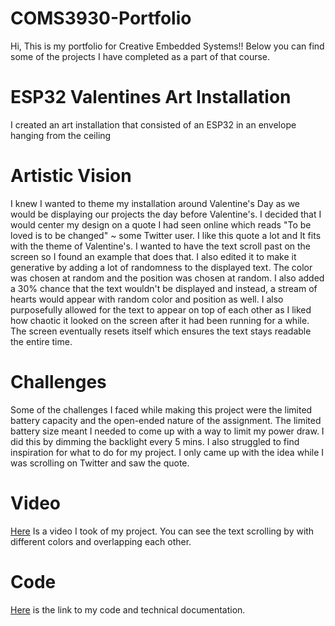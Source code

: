 # COMS3930-Portfolio

Hi, This is my portfolio for Creative Embedded Systems!! Below you can find some of the projects I have completed as a part of that course.


# ESP32 Valentines Art Installation
I created an art installation that consisted of an ESP32 in an envelope hanging from the ceiling

# Artistic Vision
I knew I wanted to theme my installation around Valentine's Day as we would be displaying our projects the day before Valentine's.
I decided that I would center my design on a quote I had seen online which reads "To be loved is to be changed" ~ some Twitter user.
I like this quote a lot and It fits with the theme of Valentine's. I wanted to have the text scroll past on the screen so I found
an example that does that. I also edited it to make it generative by adding a lot of randomness to the displayed text. The color
was chosen at random and the position was chosen at random. I also added a 30% chance that the text wouldn't be displayed and instead,
a stream of hearts would appear with random color and position as well. I also purposefully allowed for the text to appear on top of 
each other as I liked how chaotic it looked on the screen after it had been running for a while. The screen eventually resets itself
which ensures the text stays readable the entire time.
# Challenges
Some of the challenges I faced while making this project were the limited battery capacity and the open-ended nature of the assignment.
The limited battery size meant I needed to come up with a way to limit my power draw. I did this by dimming the backlight every 5 mins.
I also struggled to find inspiration for what to do for my project. I only came up with the idea while I was scrolling on Twitter and 
saw the quote.
# Video
[Here](https://youtube.com/shorts/sWXqJz0Kr38?feature=share) Is a video I took of my project. You can see the text scrolling by with different colors and overlapping each other.


# Code
[Here](https://github.com/ahmadrawwagah/Ahmad_Scroll) is the link to my code and technical documentation.
